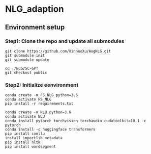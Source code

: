 # NLG_adaption

## Environment setup

### Step1: Clone the repo and update all submodules

```
git clone https://github.com/XinnuoXu/AugNLG.git
git submodule init
git submodule update

cd ./NLG/SC-GPT
git checkout public
```

### Step2: Initialize eenvironment

```
conda create -n FS_NLG python=3.6
conda activate FS_NLG
pip install -r requirements.txt
```

```
conda create -n NLU python=3.6
conda activate NLU
conda install pytorch torchvision torchaudio cudatoolkit=10.1 -c pytorch
conda install -c huggingface transformers
pip install conllu
install importlib_metadata
pip install nltk
pip install wordsegment
```
